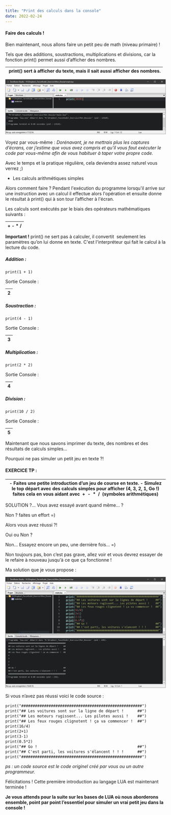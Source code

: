 ```yaml
---
title: "Print des calculs dans la console"
date: 2022-02-24
---
```


#### Faire des calculs !

Bien maintenant, nous allons faire un petit peu de math (niveau primaire) !

Tels que des additions, soustractions, multiplications et divisions, car la fonction print() permet aussi d’afficher des nombres.



|  **print()** sert à afficher du texte, mais il sait aussi afficher des nombres. |
| --- |

![](images/print_number-1024x351.png)

Voyez par vous-même : _Dorénavant, je ne mettrais plus les captures d’écrans, car j’estime que vous avez compris et qu’il vous faut exécuter le code par vous-même afin de vous habituer à taper votre propre code._

Avec le temps et la pratique régulière, cela deviendra assez naturel vous verrez ;)



- Les calculs arithmétiques simples

Alors comment faire ? Pendant l'exécution du programme lorsqu'il arrive sur une instruction avec un calcul il effectue alors l'opération et ensuite donne le résultat à print() qui à son tour l’afficher à l'écran.

Les calculs sont exécutés par le biais des opérateurs mathématiques suivants :

| \+ - \* / |
| --- |

**Important !** print() ne sert pas à calculer, il convertit  seulement les paramètres qu’on lui donne en texte. C'est l'interpréteur qui fait le calcul à la lecture du code.

##### Addition :

```
print(1 + 1)
```

Sortie Console :

| 2 |
| --- |

##### Soustraction :

```
print(4 - 1)
```

Sortie Console :

| 3 |
| --- |

##### Multiplication :

```
print(2 * 2)
```

Sortie Console :

| 4 |
| --- |

##### Division :

```
print(10 / 2)
```

Sortie Console :

| 5 |
| --- |

Maintenant que nous savons imprimer du texte, des nombres et des résultats de calculs simples…

Pourquoi ne pas simuler un petit jeu en texte ?!



#### EXERCICE TP :

| \- Faites une petite introduction d’un jeu de course en texte. - Simulez le top départ avec des calculs simples pour afficher (4, 3, 2, 1, Go !) faites cela en vous aidant avec  +  -  \*  /  (symboles arithmétiques) |
| --- |

SOLUTION ?... Vous avez essayé avant quand même… ?

Non ? faites un effort =)

Alors vous avez réussi ?!

Oui ou Non ?

Non… Essayez encore un peu, une dernière fois… =)

Non toujours pas, bon c’est pas grave, allez voir et vous devrez essayer de le refaire à nouveau jusqu'à ce que ça fonctionne !



Ma solution que je vous propose :

![](images/print_multiples-1024x709.png)

Si vous n’avez pas réussi voici le code source :

```
print("#####################################################")
print("## Les voitures sont sur la ligne de départ !      ##")
print("## Les moteurs rugissent... Les pilotes aussi !    ##")
print("## Les feux rouges clignotent ! ça va commencer !  ##")
print(16/4)
print(2+1)
print(3-1)
print(0.5*2)
print("## Go !                                            ##")
print("## C'est parti, les voitures s'élancent ! ! !      ##")
print("#####################################################")
```

_ps : un code source est le code originel créé par vous ou un autre programmeur._

Félicitations ! Cette première introduction au langage LUA est maintenant terminée !

**Je vous attends pour la suite sur les bases de LUA où nous aborderons ensemble, point par point l’essentiel pour simuler un vrai petit jeu dans la console !**


